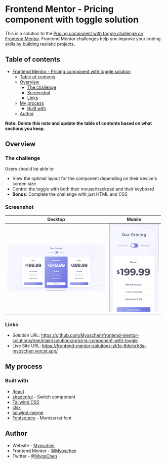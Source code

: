 # Frontend Mentor - Pricing component with toggle solution

This is a solution to the [Pricing component with toggle challenge on Frontend Mentor](https://www.frontendmentor.io/challenges/pricing-component-with-toggle-8vPwRMIC). Frontend Mentor challenges help you improve your coding skills by building realistic projects.

## Table of contents

- [Frontend Mentor - Pricing component with toggle solution](#frontend-mentor---pricing-component-with-toggle-solution)
  - [Table of contents](#table-of-contents)
  - [Overview](#overview)
    - [The challenge](#the-challenge)
    - [Screenshot](#screenshot)
    - [Links](#links)
  - [My process](#my-process)
    - [Built with](#built-with)
  - [Author](#author)

**Note: Delete this note and update the table of contents based on what sections you keep.**

## Overview

### The challenge

Users should be able to:

- View the optimal layout for the component depending on their device's screen size
- Control the toggle with both their mouse/trackpad and their keyboard
- **Bonus**: Complete the challenge with just HTML and CSS

### Screenshot

| Desktop                              | Mobile                             |
| ------------------------------------ | ---------------------------------- |
| ![desktop](./screenshot-desktop.png) | ![mobile](./screenshot-mobile.png) |

### Links

- Solution URL: <https://github.com/Myoschen/frontend-mentor-solutions/tree/main/solutions/pricing-component-with-toggle>
- Live Site URL: <https://frontend-mentor-solutions-zk1e-8dolcrh3s-myoschen.vercel.app/>

## My process

### Built with

- [React](https://react.dev/)
- [shadcn/ui](https://ui.shadcn.com/) - Switch component
- [Tailwind CSS](https://tailwindcss.com/)
- [clsx](https://github.com/lukeed/clsx)
- [tailwind-merge](https://github.com/dcastil/tailwind-merge)
- [Fontsource](https://fontsource.org/) - Montserrat font

## Author

- Website - [Myoschen](https://github.com/Myoschen)
- Frontend Mentor - [@Myoschen](https://www.frontendmentor.io/profile/Myoschen)
- Twitter - [@MyosChen](https://www.twitter.com/MyosChen)
